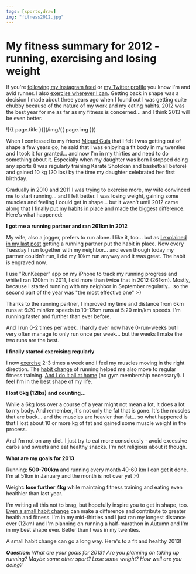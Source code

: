 ```yaml
---
tags: [sports,draw]
img: "fitness2012.jpg"
---
```


# My fitness summary for 2012 - running, exercising and losing weight

If you're [following my Instagram feed][i] or [my Twitter profile][t] you know I'm and avid runner. I also [exercise wherever I can][e]. Getting back in shape was a decision I made about three years ago when I found out I was getting quite chubby because of the nature of my work and my eating habits. 2012 was the best year for me as far as my fitness is concerned... and I think 2013 will be even better.

<!--More-->

![{{ page.title }}](/img/{{ page.img }})

When I confessed to my friend [Miguel Guía][l] that I felt I was getting out of shape a few years go, he said that I was enjoying a fit body in my twenties and I took it for granted... and now I'm in my thirties and need to do something about it. Especially when my daughter was born I stopped doing any sports (I was regularly training Karate Shotokan and basketball before) and gained 10 kg (20 lbs) by the time my daughter celebrated her first birthday.

Gradually in 2010 and 2011 I was trying to exercise more, my wife convinced me to start running... and I felt better. I was losing weight, gaining some muscles and feeling I could get in shape... but it wasn't until 2012 came along that I finally [put my habits in place][h] and made the biggest difference. Here's what happened:

**I got me a running partner and ran 261km in 2012**

My wife, also a jogger, prefers to run alone. I like it, too... but as [I explained in my last post][h] getting a running partner put the habit in place. Now every Tuesday I run together with my neighbor... and even though today my partner couldn't run, I did my 10km run anyway and it was great. The habit is engraved now.

I use "RunKeeper" app on my iPhone to track my running progress and while I ran 120km in 2011, I did more than twice that in 2012 (261km). Mostly, because I started running with my neighbor in September regularly... so the second part of the year was "the most effective one" :-)

Thanks to the running partner, I improved my time and distance from 6km runs at 6:20 min/km speeds to 10-12km runs at 5:20 min/km speeds. I'm running faster and further than ever before.

And I run 0-2 times per week. I hardly ever now have 0-run-weeks but I very often manage to only run once per week... but the weeks I make the two runs are the best.

**I finally started exercising regularly**

I now [exercise][e] 2-3 times a week and I feel my muscles moving in the right direction. The [habit change][h] of running helped me also move to regular fitness training. [And I do it all at home][e] (no gym membership necessary!). I feel I'm in the best shape of my life.

**I lost 6kg (12lbs) and counting...**

While a 6kg loss over a course of a year might not mean a lot, it does a lot to my body. And remember, it's not only the fat that is gone. It's the muscles that are back... and the muscles are heavier than fat... so what happened is that I lost about 10 or more kg of fat and gained some muscle weight in the process.

And I'm not on any diet. I just try to eat more consciously - avoid excessive carbs and sweets and eat healthy snacks. I'm not religious about it though.

**What are my goals for 2013**

Running: **500-700km** and running every month 40-60 km I can get it done. I'm at 51km in January and the month is not over yet :-)

Weight: **lose further 4kg** while maintaing fitness training and eating even healthier than last year.

I'm writing all this not to brag, but hopefully inspire you to get in shape, too. [Even a small habit change][h] can make a difference and contribute to greater health and fitness. I'm in my mid-thirties and I just ran my longest distance ever (12km) and I'm planning on running a half-marathon in Autumn and I'm in my best shape ever. Better than I was in my twenties.

A small habit change can go a long way. Here's to a fit and healthy 2013!

***Question:** What are your goals for 2013? Are you planning on taking up running? Maybe some other sport? Lose some weight? How well are you doing?*


[l]: /productive-magazine-5-walkthrough/
[e]: /fitness-for-busy-professionals-productive-show-36/
[t]: http://twitter.com/MSliwinski
[i]: http://instagram.com/michaelsliwinski
[h]: /power-of-habit

[n]: https://michael.gratis/nozbe